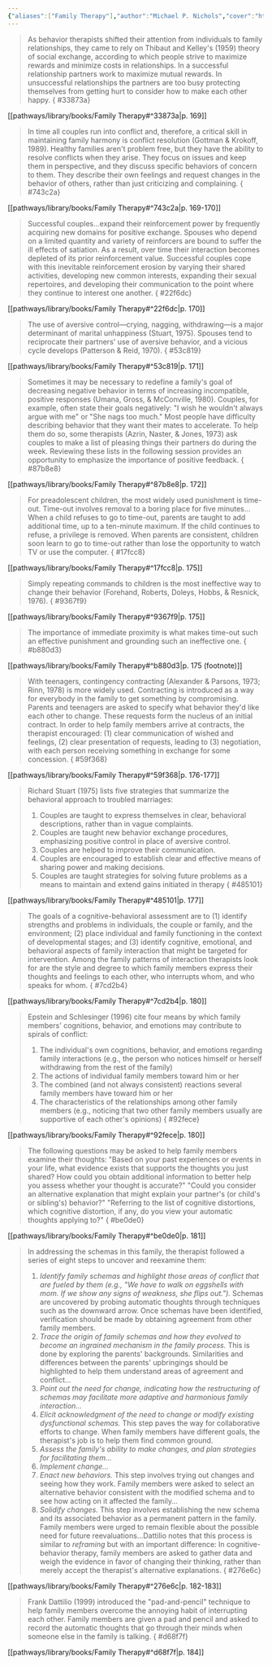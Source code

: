 ```yaml
---
{"aliases":["Family Therapy"],"author":"Michael P. Nichols","cover":"https://i.imgur.com/m7ijht3.jpeg","date-created":"2024-07-08T10:32","date-modified":"2024-07-09T08:44","dg-publish":true,"edition":"11th","finished":null,"location":"Denver","subtitle":"Concepts & Methods","tags":["source/book"],"title":"Family Therapy","translator":null,"year":2017,"permalink":"/pathways/library/books/family-therapy/","dgPassFrontmatter":true,"updated":"2024-07-09T08:44"}
---
```



> As behavior therapists shifted their attention from individuals to family relationships, they came to rely on Thibaut and Kelley's (1959) theory of social exchange, according to which people strive to maximize rewards and minimize costs in relationships. In a successful relationship partners work to maximize mutual rewards. In unsuccessful relationships the partners are too busy protecting themselves from getting hurt to consider how to make each other happy.
{ #33873a}


[[pathways/library/books/Family Therapy#^33873a\|p. 169]]

> In time all couples run into conflict and, therefore, a critical skill in maintaining family harmony is conflict resolution (Gottman & Krokoff, 1989). Healthy families aren't problem free, but they have the ability to resolve conflicts when they arise. They focus on issues and keep them in perspective, and they discuss specific behaviors of concern to them. They describe their own feelings and request changes in the behavior of others, rather than just criticizing and complaining.
{ #743c2a}


[[pathways/library/books/Family Therapy#^743c2a\|p. 169-170]]

> Successful couples…expand their reinforcement power by frequently acquiring new domains for positive exchange. Spouses who depend on a limited quantity and variety of reinforcers are bound to suffer the ill effects of satiation. As a result, over time their interaction becomes depleted of its prior reinforcement value. Successful couples cope with this inevitable reinforcement erosion by varying their shared activities, developing new common interests, expanding their sexual repertoires, and developing their communication to the point where they continue to interest one another.
{ #22f6dc}


[[pathways/library/books/Family Therapy#^22f6dc\|p. 170]]

> The use of aversive control—crying, nagging, withdrawing—is a major determinant of marital unhappiness (Stuart, 1975). Spouses tend to reciprocate their partners' use of aversive behavior, and a vicious cycle develops (Patterson & Reid, 1970).
{ #53c819}


[[pathways/library/books/Family Therapy#^53c819\|p. 171]]

> Sometimes it may be necessary to redefine a family's goal of decreasing negative behavior in terms of increasing incompatible, positive responses (Umana, Gross, & McConville, 1980). Couples, for example, often state their goals negatively: "I wish he wouldn't always argue with me" or "She nags too much." Most people have difficulty describing behavior that they want their mates to accelerate. To help them do so, some therapists (Azrin, Naster, & Jones, 1973) ask couples to make a list of pleasing things their partners do during the week. Reviewing these lists in the following session provides an opportunity to emphasize the importance of positive feedback.
{ #87b8e8}


[[pathways/library/books/Family Therapy#^87b8e8\|p. 172]]

> For preadolescent children, the most widely used punishment is time-out. Time-out involves removal to a boring place for five minutes…When a child refuses to go to time-out, parents are taught to add additional time, up to a ten-minute maximum. If the child continues to refuse, a privilege is removed. When parents are consistent, children soon learn to go to time-out rather than lose the opportunity to watch TV or use the computer.
{ #17fcc8}


[[pathways/library/books/Family Therapy#^17fcc8\|p. 175]]

> Simply repeating commands to children is the most ineffective way to change their behavior (Forehand, Roberts, Doleys, Hobbs, & Resnick, 1976).
{ #9367f9}


[[pathways/library/books/Family Therapy#^9367f9\|p. 175]]

> The importance of immediate proximity is what makes time-out such an effective punishment and grounding such an ineffective one.
{ #b880d3}


[[pathways/library/books/Family Therapy#^b880d3\|p. 175 (footnote)]]

> With teenagers, contingency contracting (Alexander & Parsons, 1973; Rinn, 1978) is more widely used. Contracting is introduced as a way for everybody in the family to get something by compromising. Parents and teenagers are asked to specify what behavior they'd like each other to change. These requests form the nucleus of an initial contract. In order to help family members arrive at contracts, the therapist encouraged: (1) clear communication of wished and feelings, (2) clear presentation of requests, leading to (3) negotiation, with each person receiving something in exchange for some concession.
{ #59f368}


[[pathways/library/books/Family Therapy#^59f368\|p. 176-177]]

> Richard Stuart (1975) lists five strategies that summarize the behavioral approach to troubled marriages:
> 1. Couples are taught to express themselves in clear, behavioral descriptions, rather than in vague complaints.
> 2. Couples are taught new behavior exchange procedures, emphasizing positive control in place of aversive control.
> 3. Couples are helped to improve their communication.
> 4. Couples are encouraged to establish clear and effective means of sharing power and making decisions.
> 5. Couples are taught strategies for solving future problems as a means to maintain and extend gains initiated in therapy
{ #485101}


[[pathways/library/books/Family Therapy#^485101\|p. 177]]

> The goals of a cognitive-behavioral assessment are to (1) identify strengths and problems in individuals, the couple or family, and the environment; (2) place individual and family functioning in the context of developmental stages; and (3) identify cognitive, emotional, and behavioral aspects of family interaction that might be targeted for intervention.
> Among the family patterns of interaction therapists look for are the style and degree to which family members express their thoughts and feelings to each other, who interrupts whom, and who speaks for whom.
{ #7cd2b4}


[[pathways/library/books/Family Therapy#^7cd2b4\|p. 180]]

> Epstein and Schlesinger (1996) cite four means by which family members' cognitions, behavior, and emotions may contribute to spirals of conflict:
> 1. The individual's own cognitions, behavior, and emotions regarding family interactions (e.g., the person who notices himself or herself withdrawing from the rest of the family)
> 2. The actions of individual family members toward him or her
> 3. The combined (and not always consistent) reactions several family members have toward him or her
> 4. The characteristics of the relationships among other family members (e.g., noticing that two other family members usually are supportive of each other's opinions)
{ #92fece}


[[pathways/library/books/Family Therapy#^92fece\|p. 180]]

> The following questions may be asked to help family members examine their thoughts:
> "Based on your past experiences or events in your life, what evidence exists that supports the thoughts you just shared? How could you obtain additional information to better help you assess whether your thought is accurate?"
> "Could you consider an alternative explanation that might explain your partner's (or child's or sibling's) behavior?"
> "Referring to the list of cognitive distortions, which cognitive distortion, if any, do you view your automatic thoughts applying to?"
{ #be0de0}


[[pathways/library/books/Family Therapy#^be0de0\|p. 181]]

> In addressing the schemas in this family, the therapist followed a series of eight steps to uncover and reexamine them:
> 1. *Identify family schemas and highlight those areas of conflict that are fueled by them (e.g., "We have to walk on eggshells with mom. If we show any signs of weakness, she flips out.").* Schemas are uncovered by probing automatic thoughts through techniques such as the downward arrow. Once schemas have been identified, verification should be made by obtaining agreement from other family members.
> 2. _Trace the origin of family schemas and how they evolved to become an ingrained mechanism in the family process._ This is done by exploring the parents' backgrounds. Similarities and differences between the parents' upbringings should be highlighted to help them understand areas of agreement and conflict…
> 3. _Point out the need for change, indicating how the restructuring of schemas may facilitate more adaptive and harmonious family interaction…_
> 4. _Elicit acknowledgment of the need to change or modify existing dysfunctional schemas._ This step paves the way for collaborative efforts to change. When family members have different goals, the therapist's job is to help them find common ground.
> 5. _Assess the family's ability to make changes, and plan strategies for facilitating them…_
> 6. _Implement change…_
> 7. _Enact new behaviors._ This step involves trying out changes and seeing how they work. Family members were asked to select an alternative behavior consistent with the modified schema and to see how acting on it affected the family…
> 8. _Solidify changes._ This step involves establishing the new schema and its associated behavior as a permanent pattern in the family. Family members were urged to remain flexible about the possible need for future reevaluations…Dattilio notes that this process is similar to _reframing_ but with an important difference: In cognitive-behavior therapy, family members are asked to gather data and weigh the evidence in favor of changing their thinking, rather than merely accept the therapist's alternative explanations.
{ #276e6c}


[[pathways/library/books/Family Therapy#^276e6c\|p. 182-183]]

> Frank Dattilio (1999) introduced the "pad-and-pencil" technique to help family members overcome the annoying habit of interrupting each other. Family members are given a pad and pencil and asked to record the automatic thoughts that go through their minds when someone else in the family is talking.
{ #d68f7f}


[[pathways/library/books/Family Therapy#^d68f7f\|p. 184]]
